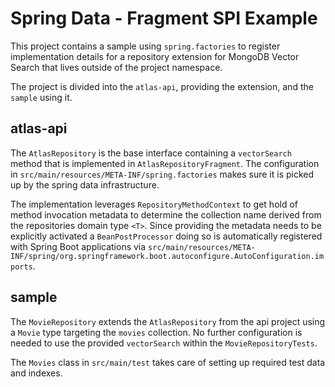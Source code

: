 # Spring Data - Fragment SPI Example

This project contains a sample using `spring.factories` to register implementation details for a repository extension for MongoDB Vector Search that lives outside of the project namespace. 

The project is divided into the `atlas-api`, providing the extension, and the `sample` using it.

## atlas-api

The `AtlasRepository` is the base interface containing a `vectorSearch` method that is implemented in `AtlasRepositoryFragment`. The configuration in `src/main/resources/META-INF/spring.factories` makes sure it is picked up by the spring data infrastructure.

The implementation leverages `RepositoryMethodContext` to get hold of method invocation metadata to determine the collection name derived from the repositories domain type `<T>`.
Since providing the metadata needs to be explicitly activated a `BeanPostProcessor` doing so is automatically registered with Spring Boot applications via `src/main/resources/META-INF/spring/org.springframework.boot.autoconfigure.AutoConfiguration.imports`.

## sample

The `MovieRepository` extends the `AtlasRepository` from the api project using a `Movie` type targeting the `movies` collection. No further configuration is needed to use the provided `vectorSearch` within the `MovieRepositoryTests`.

The `Movies` class in `src/main/test` takes care of setting up required test data and indexes.
